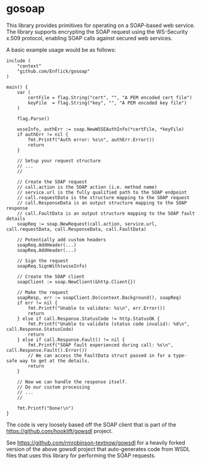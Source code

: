 # gosoap

This library provides primitives for operating on a SOAP-based web service. The library supports encrypting the SOAP request using the WS-Security x.509 protocol, enabling SOAP calls against secured web services.

A basic example usage would be as follows:

```
include (
    "context"
    "github.com/Enflick/gosoap"
)

main() {
	var (
		certFile = flag.String("cert", "", "A PEM encoded cert file")
		keyFile  = flag.String("key", "", "A PEM encoded key file")
	)

	flag.Parse()

	wsseInfo, authErr := soap.NewWSSEAuthInfo(*certFile, *keyFile)
	if authErr != nil {
		fmt.Printf("Auth error: %s\n", authErr.Error())
		return
	}
	
	// Setup your request structure
	// ...
	//

    // Create the SOAP request
    // call.action is the SOAP action (i.e. method name)
    // service.url is the fully qualified path to the SOAP endpoint
    // call.requestData is the structure mapping to the SOAP request
    // call.ResponseData is an output structure mapping to the SOAP response
    // call.FaultData is an output structure mapping to the SOAP fault details
    soapReq := soap.NewRequest(call.action, service.url, call.requestData, call.ResponseData, call.FaultData)
    
    // Potentially add custom headers
    soapReq.AddHeader(...)
    soapReq.AddHeader(...)
    
    // Sign the request
    soapReq.SignWith(wsseInfo)
    
    // Create the SOAP client
    soapClient := soap.NewClient(&http.Client{})
    
    // Make the request
    soapResp, err := soapClient.Do(context.Background(), soapReq)
	if err != nil {
		fmt.Printf("Unable to validate: %s\n", err.Error())
		return
	} else if call.Response.StatusCode != http.StatusOK {
		fmt.Printf("Unable to validate (status code invalid): %d\n", call.Response.StatusCode)
		return
	} else if call.Response.Fault() != nil {
		fmt.Printf("SOAP fault experienced during call: %s\n", call.Response.Fault().Error())
		// We can access the FaultData struct passed in for a type-safe way to get at the details.
		return
	}
	
	// Now we can handle the response itself.
	// Do our custom processing
	// ...
	//
	
	fmt.Printf("Done!\n")
}
```

The code is very loosely based off the SOAP client that is part of the https://github.com/hooklift/gowsdl project.

See https://github.com/rmrobinson-textnow/gowsdl for a heavily forked version of the above gowsdl project that auto-generates code from WSDL files that uses this library for performing the SOAP requests.
